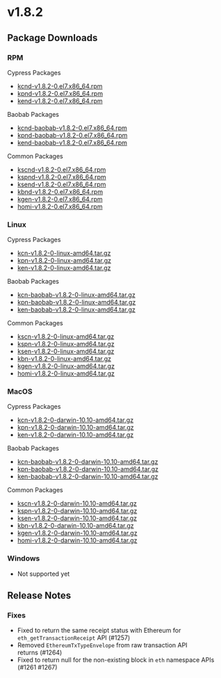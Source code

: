 # v1.8.2

## Package Downloads

### RPM <a id="rpm"></a>

Cypress Packages

- [kcnd-v1.8.2-0.el7.x86_64.rpm](https://packages.klaytn.net/klaytn/v1.8.2/kcnd-v1.8.2-0.el7.x86_64.rpm)
- [kpnd-v1.8.2-0.el7.x86_64.rpm](https://packages.klaytn.net/klaytn/v1.8.2/kpnd-v1.8.2-0.el7.x86_64.rpm)
- [kend-v1.8.2-0.el7.x86_64.rpm](https://packages.klaytn.net/klaytn/v1.8.2/kend-v1.8.2-0.el7.x86_64.rpm)

Baobab Packages

- [kcnd-baobab-v1.8.2-0.el7.x86_64.rpm](https://packages.klaytn.net/klaytn/v1.8.2/kcnd-baobab-v1.8.2-0.el7.x86_64.rpm)
- [kpnd-baobab-v1.8.2-0.el7.x86_64.rpm](https://packages.klaytn.net/klaytn/v1.8.2/kpnd-baobab-v1.8.2-0.el7.x86_64.rpm)
- [kend-baobab-v1.8.2-0.el7.x86_64.rpm](https://packages.klaytn.net/klaytn/v1.8.2/kend-baobab-v1.8.2-0.el7.x86_64.rpm)

Common Packages

- [kscnd-v1.8.2-0.el7.x86_64.rpm](https://packages.klaytn.net/klaytn/v1.8.2/kscnd-v1.8.2-0.el7.x86_64.rpm)
- [kspnd-v1.8.2-0.el7.x86_64.rpm](https://packages.klaytn.net/klaytn/v1.8.2/kspnd-v1.8.2-0.el7.x86_64.rpm)
- [ksend-v1.8.2-0.el7.x86_64.rpm](https://packages.klaytn.net/klaytn/v1.8.2/ksend-v1.8.2-0.el7.x86_64.rpm)
- [kbnd-v1.8.2-0.el7.x86_64.rpm](https://packages.klaytn.net/klaytn/v1.8.2/kbnd-v1.8.2-0.el7.x86_64.rpm)
- [kgen-v1.8.2-0.el7.x86_64.rpm](https://packages.klaytn.net/klaytn/v1.8.2/kgen-v1.8.2-0.el7.x86_64.rpm)
- [homi-v1.8.2-0.el7.x86_64.rpm](https://packages.klaytn.net/klaytn/v1.8.2/homi-v1.8.2-0.el7.x86_64.rpm)

### Linux <a id="linux"></a>

Cypress Packages

- [kcn-v1.8.2-0-linux-amd64.tar.gz](https://packages.klaytn.net/klaytn/v1.8.2/kcn-v1.8.2-0-linux-amd64.tar.gz)
- [kpn-v1.8.2-0-linux-amd64.tar.gz](https://packages.klaytn.net/klaytn/v1.8.2/kpn-v1.8.2-0-linux-amd64.tar.gz)
- [ken-v1.8.2-0-linux-amd64.tar.gz](https://packages.klaytn.net/klaytn/v1.8.2/ken-v1.8.2-0-linux-amd64.tar.gz)

Baobab Packages

- [kcn-baobab-v1.8.2-0-linux-amd64.tar.gz](https://packages.klaytn.net/klaytn/v1.8.2/kcn-baobab-v1.8.2-0-linux-amd64.tar.gz)
- [kpn-baobab-v1.8.2-0-linux-amd64.tar.gz](https://packages.klaytn.net/klaytn/v1.8.2/kpn-baobab-v1.8.2-0-linux-amd64.tar.gz)
- [ken-baobab-v1.8.2-0-linux-amd64.tar.gz](https://packages.klaytn.net/klaytn/v1.8.2/ken-baobab-v1.8.2-0-linux-amd64.tar.gz)

Common Packages

- [kscn-v1.8.2-0-linux-amd64.tar.gz](https://packages.klaytn.net/klaytn/v1.8.2/kscn-v1.8.2-0-linux-amd64.tar.gz)
- [kspn-v1.8.2-0-linux-amd64.tar.gz](https://packages.klaytn.net/klaytn/v1.8.2/kspn-v1.8.2-0-linux-amd64.tar.gz)
- [ksen-v1.8.2-0-linux-amd64.tar.gz](https://packages.klaytn.net/klaytn/v1.8.2/ksen-v1.8.2-0-linux-amd64.tar.gz)
- [kbn-v1.8.2-0-linux-amd64.tar.gz](https://packages.klaytn.net/klaytn/v1.8.2/kbn-v1.8.2-0-linux-amd64.tar.gz)
- [kgen-v1.8.2-0-linux-amd64.tar.gz](https://packages.klaytn.net/klaytn/v1.8.2/kgen-v1.8.2-0-linux-amd64.tar.gz)
- [homi-v1.8.2-0-linux-amd64.tar.gz](https://packages.klaytn.net/klaytn/v1.8.2/homi-v1.8.2-0-linux-amd64.tar.gz)

### MacOS <a id="macos"></a>

Cypress Packages

- [kcn-v1.8.2-0-darwin-10.10-amd64.tar.gz](https://packages.klaytn.net/klaytn/v1.8.2/kcn-v1.8.2-0-darwin-10.10-amd64.tar.gz)
- [kpn-v1.8.2-0-darwin-10.10-amd64.tar.gz](https://packages.klaytn.net/klaytn/v1.8.2/kpn-v1.8.2-0-darwin-10.10-amd64.tar.gz)
- [ken-v1.8.2-0-darwin-10.10-amd64.tar.gz](https://packages.klaytn.net/klaytn/v1.8.2/ken-v1.8.2-0-darwin-10.10-amd64.tar.gz)

Baobab Packages

- [kcn-baobab-v1.8.2-0-darwin-10.10-amd64.tar.gz](https://packages.klaytn.net/klaytn/v1.8.2/kcn-baobab-v1.8.2-0-darwin-10.10-amd64.tar.gz)
- [kpn-baobab-v1.8.2-0-darwin-10.10-amd64.tar.gz](https://packages.klaytn.net/klaytn/v1.8.2/kpn-baobab-v1.8.2-0-darwin-10.10-amd64.tar.gz)
- [ken-baobab-v1.8.2-0-darwin-10.10-amd64.tar.gz](https://packages.klaytn.net/klaytn/v1.8.2/ken-baobab-v1.8.2-0-darwin-10.10-amd64.tar.gz)

Common Packages

- [kscn-v1.8.2-0-darwin-10.10-amd64.tar.gz](https://packages.klaytn.net/klaytn/v1.8.2/kscn-v1.8.2-0-darwin-10.10-amd64.tar.gz)
- [kspn-v1.8.2-0-darwin-10.10-amd64.tar.gz](https://packages.klaytn.net/klaytn/v1.8.2/kspn-v1.8.2-0-darwin-10.10-amd64.tar.gz)
- [ksen-v1.8.2-0-darwin-10.10-amd64.tar.gz](https://packages.klaytn.net/klaytn/v1.8.2/ksen-v1.8.2-0-darwin-10.10-amd64.tar.gz)
- [kbn-v1.8.2-0-darwin-10.10-amd64.tar.gz](https://packages.klaytn.net/klaytn/v1.8.2/kbn-v1.8.2-0-darwin-10.10-amd64.tar.gz)
- [kgen-v1.8.2-0-darwin-10.10-amd64.tar.gz](https://packages.klaytn.net/klaytn/v1.8.2/kgen-v1.8.2-0-darwin-10.10-amd64.tar.gz)
- [homi-v1.8.2-0-darwin-10.10-amd64.tar.gz](https://packages.klaytn.net/klaytn/v1.8.2/homi-v1.8.2-0-darwin-10.10-amd64.tar.gz)

### Windows <a id="windows"></a>

- Not supported yet

## Release Notes

### Fixes

- Fixed to return the same receipt status with Ethereum for `eth_getTransactionReceipt` API (#1257)
- Removed `EthereumTxTypeEnvelope` from raw transaction API returns (#1264)
- Fixed to return null for the non-existing block in `eth` namespace APIs (#1261 #1267)
